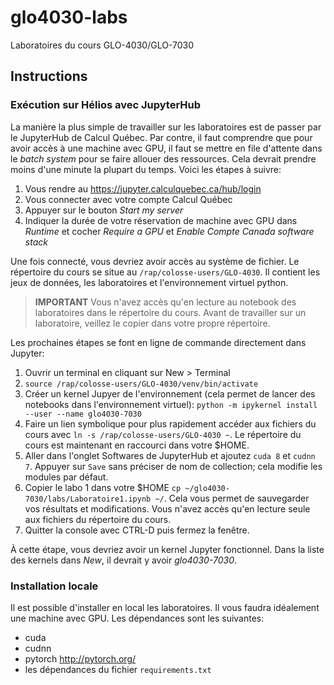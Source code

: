 # glo4030-labs

Laboratoires du cours GLO-4030/GLO-7030

## Instructions

### Exécution sur Hélios avec JupyterHub

La manière la plus simple de travailler sur les laboratoires est de passer par
le JupyterHub de Calcul Québec. Par contre, il faut comprendre que pour avoir
accès à une machine avec GPU, il faut se mettre en file d'attente dans le *batch
system* pour se faire allouer des ressources. Cela devrait prendre moins d'une
minute la plupart du temps. Voici les étapes à suivre:

1. Vous rendre au https://jupyter.calculquebec.ca/hub/login
2. Vous connecter avec votre compte Calcul Québec
3. Appuyer sur le bouton *Start my server*
4. Indiquer la durée de votre réservation de machine avec GPU dans *Runtime* et
   cocher *Require a GPU* et *Enable Compte Canada software stack*


Une fois connecté, vous devriez avoir accès au système de fichier. Le répertoire
du cours se situe au `/rap/colosse-users/GLO-4030`. Il contient les jeux de
données, les laboratoires et l'environnement virtuel python.


> **IMPORTANT**
> Vous n'avez accès qu'en lecture au notebook des laboratoires dans le répertoire
> du cours. Avant de travailler sur un laboratoire, veillez le copier dans votre
> propre répertoire.


Les prochaines étapes se font en ligne de commande directement dans Jupyter:

1. Ouvrir un terminal en cliquant sur New > Terminal
2. `source /rap/colosse-users/GLO-4030/venv/bin/activate`
3. Créer un kernel Jupyer de l'environnement (cela permet de lancer des
   notebooks dans l'environnement virtuel): `python -m ipykernel install
   --user --name glo4030-7030`
4. Faire un lien symbolique pour plus rapidement accéder aux fichiers du cours
   avec `ln -s /rap/colosse-users/GLO-4030 ~`. Le répertoire du cours est
   maintenant en raccourci dans votre $HOME.
5. Aller dans l'onglet Softwares de JupyterHub et ajoutez `cuda 8` et `cudnn 7`.
   Appuyer sur `Save` sans préciser de nom de collection; cela modifie les modules par défaut.
6. Copier le labo 1 dans votre $HOME `cp ~/glo4030-7030/labs/Laboratoire1.ipynb ~/`. Cela
   vous permet de sauvegarder vos résultats et modifications. Vous n'avez accès
   qu'en lecture seule aux fichiers du répertoire du cours.
7. Quitter la console avec CTRL-D puis fermez la fenêtre.


À cette étape, vous devriez avoir un kernel Jupyter fonctionnel. Dans la liste
des kernels dans *New*, il devrait y avoir *glo4030-7030*.


### Installation locale

Il est possible d'installer en local les laboratoires. Il vous faudra idéalement
une machine avec GPU. Les dépendances sont les suivantes:

- cuda
- cudnn
- pytorch http://pytorch.org/
- les dépendances du fichier `requirements.txt`
